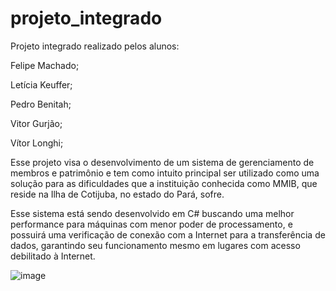 # projeto_integrado

Projeto integrado realizado pelos alunos: 

Felipe Machado;

Letícia Keuffer;

Pedro Benitah;

Vitor Gurjão;

Vítor Longhi;

Esse projeto visa o desenvolvimento de um sistema de gerenciamento de membros e patrimônio e tem como intuito principal ser utilizado como uma solução para as dificuldades que a instituição conhecida como MMIB, que reside na Ilha de Cotijuba, no estado do Pará, sofre.

Esse sistema está sendo desenvolvido em C# buscando uma melhor performance para máquinas com menor poder de processamento, e possuirá uma verificação de conexão
com a Internet para a transferência de dados, garantindo seu funcionamento mesmo em lugares com acesso debilitado à Internet.

![image](https://user-images.githubusercontent.com/101370021/232625750-d0f194fc-970b-413f-aa00-386f49303d02.png)

